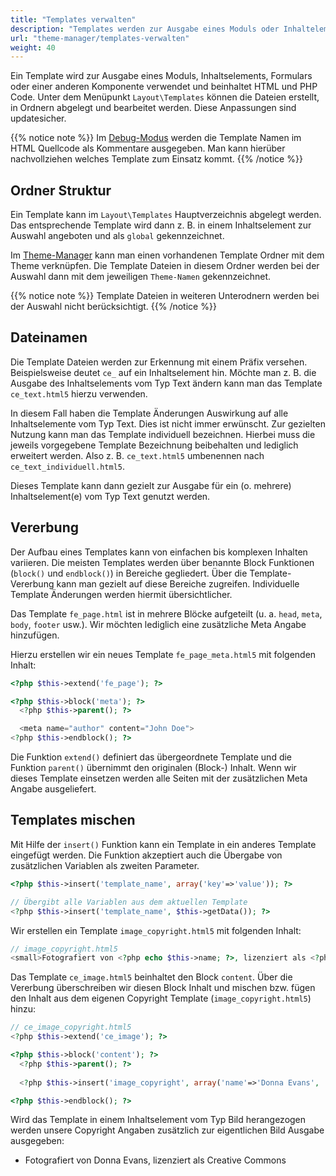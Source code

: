 ```yaml
---
title: "Templates verwalten"
description: "Templates werden zur Ausgabe eines Moduls oder Inhaltelements verwendet."
url: "theme-manager/templates-verwalten"
weight: 40
---
```


Ein Template wird zur Ausgabe eines Moduls, Inhaltselements, Formulars oder einer anderen Komponente 
verwendet und beinhaltet HTML und PHP Code. Unter dem Menüpunkt `Layout\Templates` können die Dateien erstellt, 
in Ordnern abgelegt und bearbeitet werden. Diese Anpassungen sind updatesicher.

{{% notice note %}}
Im [Debug-Modus](../../system/debug-modus/) werden die Template Namen im HTML Quellcode als Kommentare ausgegeben. 
Man kann hierüber nachvollziehen welches Template zum Einsatz kommt.
{{% /notice %}}


## Ordner Struktur

Ein Template kann im `Layout\Templates` Hauptverzeichnis abgelegt werden. Das entsprechende Template wird dann z. B. 
in einem Inhaltselement zur Auswahl angeboten und als `global` gekennzeichnet.

Im [Theme-Manager](../../theme-manager/themes-verwalten) kann man einen vorhandenen Template Ordner mit dem Theme 
verknüpfen. Die Template Dateien in diesem Ordner werden bei der Auswahl dann mit dem jeweiligen `Theme-Namen` gekennzeichnet.

{{% notice note %}}
Template Dateien in weiteren Unterodnern werden bei der Auswahl nicht berücksichtigt.
{{% /notice %}}


## Dateinamen

Die Template Dateien werden zur Erkennung mit einem Präfix versehen. Beispielsweise deutet `ce_` auf ein
Inhaltselement hin. Möchte man z. B. die Ausgabe des Inhaltselements vom Typ Text ändern kann man das 
Template `ce_text.html5` hierzu verwenden. 

In diesem Fall haben die Template Änderungen Auswirkung auf alle Inhaltselemente vom Typ Text. Dies ist nicht immer
erwünscht. Zur gezielten Nutzung kann man das Template individuell bezeichnen. Hierbei muss die jeweils vorgegebene
Template Bezeichnung beibehalten und lediglich erweitert werden. Also z. B. `ce_text.html5` 
umbenennen nach  `ce_text_individuell.html5`.

Dieses Template kann dann gezielt zur Ausgabe für ein (o. mehrere) Inhaltselement(e) vom Typ Text genutzt werden.


## Vererbung

Der Aufbau eines Templates kann von einfachen bis komplexen Inhalten variieren. Die meisten Templates werden über 
benannte Block Funktionen (`block()` und `endblock()`) in Bereiche gegliedert. Über die Template-Vererbung kann man 
gezielt auf diese Bereiche zugreifen. Individuelle Template Änderungen werden hiermit übersichtlicher.

Das Template `fe_page.html` ist in mehrere Blöcke aufgeteilt (u. a. `head`, `meta`, `body`, `footer` usw.). Wir möchten
lediglich eine zusätzliche Meta Angabe hinzufügen. 

Hierzu erstellen wir ein neues Template `fe_page_meta.html5` mit folgenden Inhalt:

```php
<?php $this->extend('fe_page'); ?>

<?php $this->block('meta'); ?>
  <?php $this->parent(); ?>

  <meta name="author" content="John Doe">
<?php $this->endblock(); ?>
```

Die Funktion `extend()` definiert das übergeordnete Template und die Funktion `parent()` übernimmt den originalen 
(Block-) Inhalt. Wenn wir dieses Template einsetzen werden alle Seiten mit der zusätzlichen Meta Angabe ausgeliefert.


## Templates mischen

Mit Hilfe der `insert()` Funktion kann ein Template in ein anderes Template eingefügt werden. Die Funktion akzeptiert 
auch die Übergabe von zusätzlichen Variablen als zweiten Parameter.

```php
<?php $this->insert('template_name', array('key'=>'value')); ?>

// Übergibt alle Variablen aus dem aktuellen Template
<?php $this->insert('template_name', $this->getData()); ?>
```

Wir erstellen ein Template `image_copyright.html5` mit folgenden Inhalt:

```php
// image_copyright.html5
<small>Fotografiert von <?php echo $this->name; ?>, lizenziert als <?php echo $this->license; ?></small>
```

Das Template `ce_image.html5` beinhaltet den Block `content`. Über die Vererbung überschreiben wir diesen Block Inhalt
und mischen bzw. fügen den Inhalt aus dem eigenen Copyright Template (`image_copyright.html5`) hinzu:

```php
// ce_image_copyright.html5
<?php $this->extend('ce_image'); ?>

<?php $this->block('content'); ?>
  <?php $this->parent(); ?>
  
  <?php $this->insert('image_copyright', array('name'=>'Donna Evans', 'license'=>'Creative Commons')); ?>

<?php $this->endblock(); ?>
```

Wird das Template in einem Inhaltselement vom Typ Bild herangezogen werden unsere Copyright Angaben zusätzlich 
zur eigentlichen Bild Ausgabe ausgegeben:

- Fotografiert von Donna Evans, lizenziert als Creative Commons